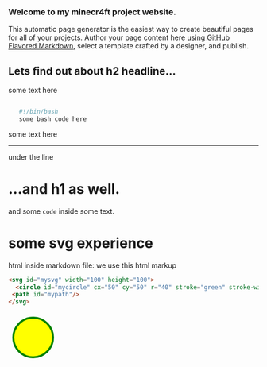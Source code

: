 ### Welcome to my minecr4ft project website.
 This automatic page generator is the easiest way to create beautiful pages for all of your projects. Author your page content here [using GitHub Flavored Markdown](https://guides.github.com/features/mastering-markdown/), select a template crafted by a designer, and publish.


## Lets find out about h2 headline...

 some text here

 ```bash

    #!/bin/bash
    some bash code here

``` 

some text here


----

under the line

# ...and h1 as well.

 and some `code` inside some text.
 
# some svg experience

html inside markdown file:
we use this html markup

```html
<svg id="mysvg" width="100" height="100">
  <circle id="mycircle" cx="50" cy="50" r="40" stroke="green" stroke-width="4" fill="yellow" />
 <path id="mypath"/>
</svg>
```

<svg width="100" height="100">
  <circle cx="50" cy="50" r="40" stroke="green" stroke-width="4" fill="yellow" />
</svg>

